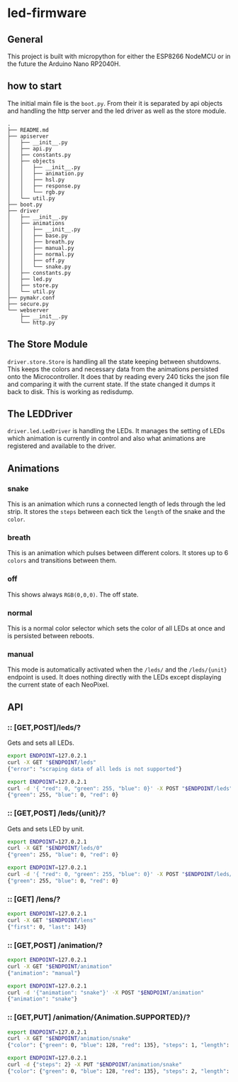 # led-firmware

## General

This project is built with micropython for either the ESP8266 NodeMCU or in the future
the Arduino Nano RP2040H.

## how to start

The initial main file is the `boot.py`.
From their it is separated by api objects and handling
the http server and the led driver as well as the store module.

```tree
.
├── README.md
├── apiserver
│   ├── __init__.py
│   ├── api.py
│   ├── constants.py
│   ├── objects
│   │   ├── __init__.py
│   │   ├── animation.py
│   │   ├── hsl.py
│   │   ├── response.py
│   │   └── rgb.py
│   └── util.py
├── boot.py
├── driver
│   ├── __init__.py
│   ├── animations
│   │   ├── __init__.py
│   │   ├── base.py
│   │   ├── breath.py
│   │   ├── manual.py
│   │   ├── normal.py
│   │   ├── off.py
│   │   └── snake.py
│   ├── constants.py
│   ├── led.py
│   ├── store.py
│   └── util.py
├── pymakr.conf
├── secure.py
└── webserver
    ├── __init__.py
    └── http.py
```

## The Store Module

`driver.store.Store` is handling all the state keeping between shutdowns.
This keeps the colors and necessary data from the animations persisted onto the Microcontroller.
It does that by reading every 240 ticks the json file and comparing it with the current state.
If the state changed it dumps it back to disk. This is working as redisdump.

## The LEDDriver

`driver.led.LedDriver` is handling the LEDs. It manages the setting of LEDs which animation is currently in control and
also what animations are registered and available to the driver.

## Animations

### snake

This is an animation which runs a connected length of leds through the led strip.
It stores the `steps` between each tick the `length` of the snake and the `color`.

### breath

This is an animation which pulses between different colors.
It stores up to 6 `colors` and transitions between them.

### off

This shows always `RGB(0,0,0)`. The off state.

### normal

This is a normal color selector which sets the color of all LEDs at once and is persisted between reboots.

### manual

This mode is automatically activated when the `/leds/` and the `/leds/{unit}` endpoint is used.
It does nothing directly with the LEDs except displaying the current state of each NeoPixel.


## API

### :: [GET,POST]/leds/?

Gets and sets all LEDs.

```bash
export ENDPOINT=127.0.2.1
curl -X GET "$ENDPOINT/leds"
{"error": "scraping data of all leds is not supported"}
```

```bash
export ENDPOINT=127.0.2.1
curl -d '{ "red": 0, "green": 255, "blue": 0}' -X POST "$ENDPOINT/leds"
{"green": 255, "blue": 0, "red": 0}
```

### :: [GET,POST] /leds/{unit}/?

Gets and sets LED by unit.

```bash
export ENDPOINT=127.0.2.1
curl -X GET "$ENDPOINT/leds/0"
{"green": 255, "blue": 0, "red": 0}
```

```bash
export ENDPOINT=127.0.2.1
curl -d '{ "red": 0, "green": 255, "blue": 0}' -X POST "$ENDPOINT/leds/0"
{"green": 255, "blue": 0, "red": 0}
```

### :: [GET] /lens/?

```bash
export ENDPOINT=127.0.2.1
curl -X GET "$ENDPOINT/lens"
{"first": 0, "last": 143}
```
### :: [GET,POST] /animation/?

```bash
export ENDPOINT=127.0.2.1
curl -X GET "$ENDPOINT/animation"
{"animation": "manual"}
```

```bash
export ENDPOINT=127.0.2.1
curl -d '{"animation": "snake"}' -X POST "$ENDPOINT/animation"
{"animation": "snake"}
```

### :: [GET,PUT] /animation/{Animation.SUPPORTED}/?

```bash
export ENDPOINT=127.0.2.1
curl -X GET "$ENDPOINT/animation/snake"
{"color": {"green": 0, "blue": 128, "red": 135}, "steps": 1, "length": 53}
```

```bash
export ENDPOINT=127.0.2.1
curl -d {"steps": 2} -X PUT "$ENDPOINT/animation/snake"
{"color": {"green": 0, "blue": 128, "red": 135}, "steps": 2, "length": 53}
```
